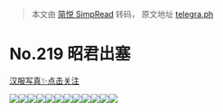 > 本文由 [简悦 SimpRead](http://ksria.com/simpread/) 转码， 原文地址 [telegra.ph](https://telegra.ph/219-07-14)

No.219 昭君出塞
===========

[汉服写真✨点击关注](https://t.me/hanfuxiezhen)

![](https://telegra.ph/file/5700b9a7c750787a80c5e.jpg)![](https://telegra.ph/file/2d132bf78d7fae3588c25.jpg)![](https://telegra.ph/file/9cd48cf083e7107920176.jpg)![](https://telegra.ph/file/0a9fa1ea25f9635099b46.jpg)![](https://telegra.ph/file/218508d7e3e172140b8ff.jpg)![](https://telegra.ph/file/092bf114a89c44abd3f29.jpg)![](https://telegra.ph/file/ac1bed90ae9f52312eabb.jpg)![](https://telegra.ph/file/1df976790e5f62e3dd97b.jpg)![](https://telegra.ph/file/05a2ecd0c4137fcef29b0.jpg)![](https://telegra.ph/file/81a05849874c0668a2923.jpg)![](https://telegra.ph/file/2601e08eae8e830f07ac0.jpg)![](https://telegra.ph/file/fd293a0a40169cf339807.jpg)
